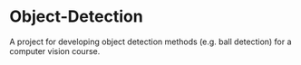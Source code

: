 # Object-Detection
A project for developing object detection methods (e.g. ball detection) for a computer vision course.
